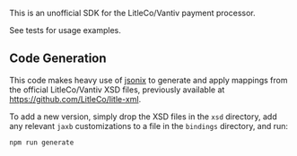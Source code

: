 This is an unofficial SDK for the LitleCo/Vantiv payment processor.

See tests for usage examples.

Code Generation
---------------

This code makes heavy use of [jsonix](https://github.com/mitre/jsonix) to generate and apply mappings from the official LitleCo/Vantiv XSD files, previously available at https://github.com/LitleCo/litle-xml.

To add a new version, simply drop the XSD files in the `xsd` directory, add any relevant `jaxb` customizations to a file in the `bindings` directory, and run:

```bash
npm run generate
```